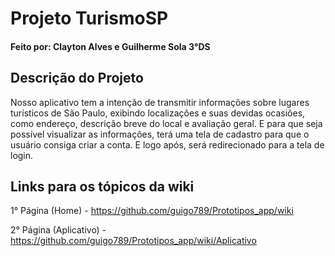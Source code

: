 # Projeto TurismoSP
#### Feito por: Clayton Alves e Guilherme Sola 3°DS

## Descrição do Projeto
  Nosso aplicativo tem a intenção de transmitir informações sobre lugares turísticos de São Paulo, exibindo localizações e suas devidas ocasiões, como endereço, descrição breve do local e avaliação geral. 
  E para que seja possível visualizar as informações, terá uma tela de cadastro para que o usuário consiga criar a conta. E logo após, será redirecionado para a tela de login.


## Links para os tópicos da wiki 

1° Página (Home) - https://github.com/guigo789/Prototipos_app/wiki

2° Página (Aplicativo) - https://github.com/guigo789/Prototipos_app/wiki/Aplicativo
